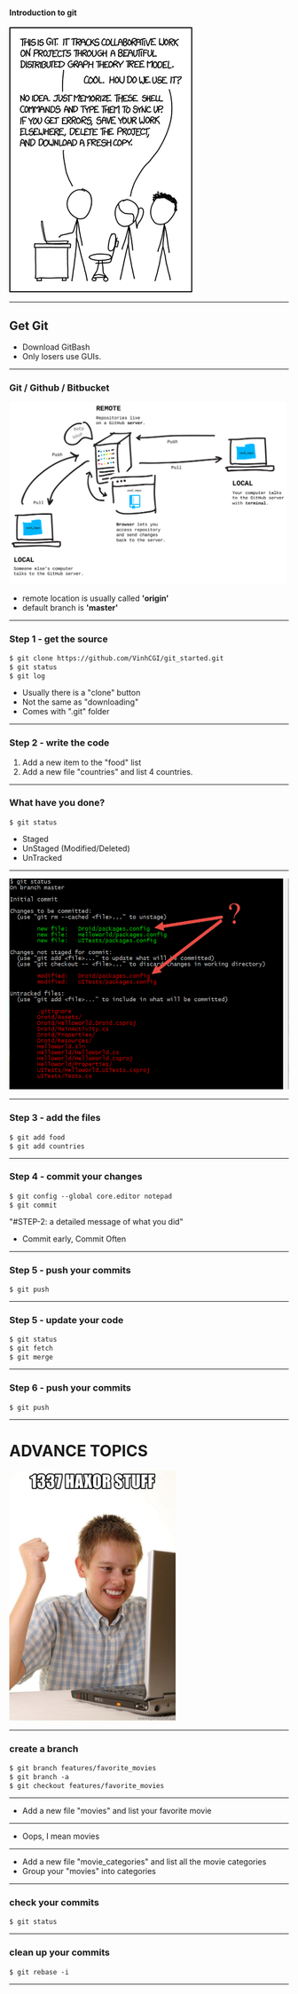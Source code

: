 #### Introduction to git

![XKCD](/images/xkcd.png)

---

## Get Git

* Download GitBash
* Only losers use GUIs.

---

### Git / Github / Bitbucket

<img src="/images/remote.png" width="500"/>

* remote location is usually called **'origin'**
* default branch is **'master'**

---

### Step 1 - get the source

```
$ git clone https://github.com/VinhCGI/git_started.git
$ git status
$ git log
```

* Usually there is a "clone" button
* Not the same as "downloading"
* Comes with ".git" folder

---

### Step 2 - write the code

1. Add a new item to the "food" list
2. Add a new file "countries" and list 4 countries.

---

### What have you done?

```
$ git status
```

* Staged
* UnStaged (Modified/Deleted)
* UnTracked

---

<img src="/images/stages.png" width="600" />

---

### Step 3 - add the files

```
$ git add food
$ git add countries
```

---

### Step 4 - commit your changes

```
$ git config --global core.editor notepad
$ git commit
```
"#STEP-2: a detailed message of what you did"

* Commit early, Commit Often

---

### Step 5 - push your commits

```
$ git push
```

---

### Step 5 - update your code

```
$ git status
$ git fetch
$ git merge
```

---

### Step 6 - push your commits

```
$ git push
```

---

# ADVANCE TOPICS

<img src="/images/1337-haxor-stuff.jpg" width="300"/>

---

### create a branch

```
$ git branch features/favorite_movies
$ git branch -a
$ git checkout features/favorite_movies
```

---

* Add a new file "movies" and list your favorite movie

---

* Oops, I mean movies

---

* Add a new file "movie_categories" and list all the movie categories
* Group your "movies" into categories

---

### check your commits

```
$ git status
```

---

### clean up your commits

```
$ git rebase -i
```

----
